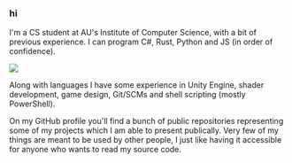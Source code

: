 ### hi

<div display="inline">
<p>I'm a CS student at AU's Institute of Computer Science, with a bit of previous experience.
I can program C#, Rust, Python and JS (in order of confidence).</p>
<img align="center" src="https://github-readme-stats.vercel.app/api/top-langs?username=Mikkelens&show_icons=true&locale=en&layout=compact&theme=nightowl"/>
</div>

<p>Along with languages I have some experience in Unity Engine, shader development, game design, Git/SCMs and shell scripting (mostly PowerShell).</p>

<p>On my GitHub profile you'll find a bunch of public repositories representing some of my projects which I am able to present publically. Very few of my things are meant to be used by other people, I just like having it accessible for anyone who wants to read my source code.</p>
